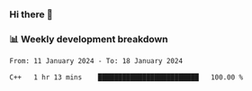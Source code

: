 ### Hi there 👋

### 📊 Weekly development breakdown
<!--START_SECTION:waka-->

```txt
From: 11 January 2024 - To: 18 January 2024

C++   1 hr 13 mins    █████████████████████████   100.00 %
```

<!--END_SECTION:waka-->
